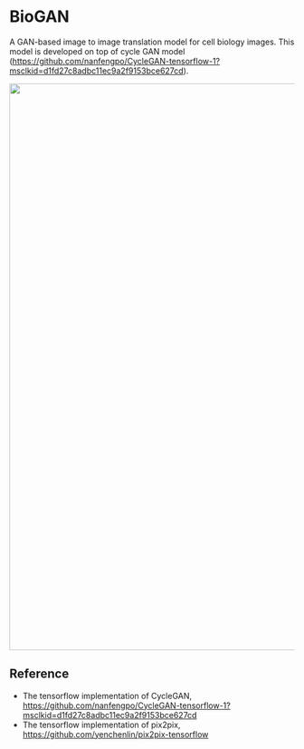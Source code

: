<!-- <img src='imgs/horse2zebra.gif' align="right" width=384> 

<br><br><br>
-->
# BioGAN

A GAN-based image to image translation model for cell biology images. This model is developed on top of cycle GAN model (https://github.com/nanfengpo/CycleGAN-tensorflow-1?msclkid=d1fd27c8adbc11ec9a2f9153bce627cd).

<img src="imgs/teaser.jpg" width="1000px"/>

## Reference
- The tensorflow implementation of CycleGAN, https://github.com/nanfengpo/CycleGAN-tensorflow-1?msclkid=d1fd27c8adbc11ec9a2f9153bce627cd
- The tensorflow implementation of pix2pix, https://github.com/yenchenlin/pix2pix-tensorflow
